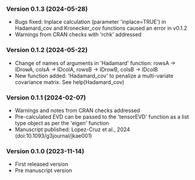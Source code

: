 ### Version 0.1.3 (2024-05-28)

- Bugs fixed: Inplace calculation (parameter 'inplace=TRUE') in Hadamard_cov and Kronecker_cov functions caused an error in v0.1.2
- Warnings from CRAN checks with 'rchk' addressed

### Version 0.1.2 (2024-05-22)

- Change of names of arguments in 'Hadamard' function: rowsA -> IDrowA, colsA -> IDcolA, rowsB -> IDrowB, colsB -> IDcolB
- New function added: 'Hadamard_cov' to penalize a multi-variate covariance matrix. See help(Hadamard_cov)


### Version 0.1.1 (2024-02-07)

- Warnings and notes from CRAN checks addressed
- Pre-calculated EVD can be passed to the 'tensorEVD' function as a list type object as per the 'eigen' function
- Manuscript published: Lopez-Cruz et al., 2024 (doi:10.1093/g3journal/jkae001)


### Version 0.1.0 (2023-11-14)

- First released version
- Pre manuscript version
